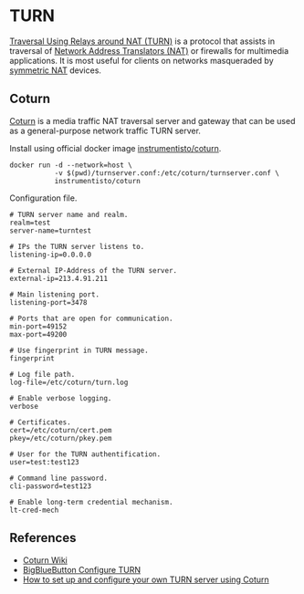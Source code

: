 # TURN

[Traversal Using Relays around NAT (TURN)](https://en.wikipedia.org/wiki/Traversal_Using_Relays_around_NAT) is a protocol that assists in traversal of [Network Address Translators (NAT)](https://en.wikipedia.org/wiki/Network_address_translation) or firewalls for multimedia applications. It is most useful for clients on networks masqueraded by [symmetric NAT](https://en.wikipedia.org/wiki/Network_address_translation#Symmetric_NAT) devices.

## Coturn

[Coturn](https://github.com/coturn) is a media traffic NAT traversal server and gateway that can be used as a general-purpose network traffic TURN server.

Install using official docker image [instrumentisto/coturn](https://hub.docker.com/r/instrumentisto/coturn).
```
docker run -d --network=host \
           -v $(pwd)/turnserver.conf:/etc/coturn/turnserver.conf \
           instrumentisto/coturn
```

Configuration file.
```
# TURN server name and realm.
realm=test
server-name=turntest

# IPs the TURN server listens to.
listening-ip=0.0.0.0

# External IP-Address of the TURN server.
external-ip=213.4.91.211

# Main listening port.
listening-port=3478

# Ports that are open for communication.
min-port=49152
max-port=49200

# Use fingerprint in TURN message.
fingerprint

# Log file path.
log-file=/etc/coturn/turn.log

# Enable verbose logging.
verbose

# Certificates.
cert=/etc/coturn/cert.pem
pkey=/etc/coturn/pkey.pem

# User for the TURN authentification.
user=test:test123

# Command line password.
cli-password=test123

# Enable long-term credential mechanism.
lt-cred-mech
```

## References

* [Coturn Wiki](https://github.com/coturn/coturn/wiki/)
* [BigBlueButton Configure TURN](https://docs.bigbluebutton.org/admin/setup-turn-server.html)
* [How to set up and configure your own TURN server using Coturn](https://gabrieltanner.org/blog/turn-server/)
